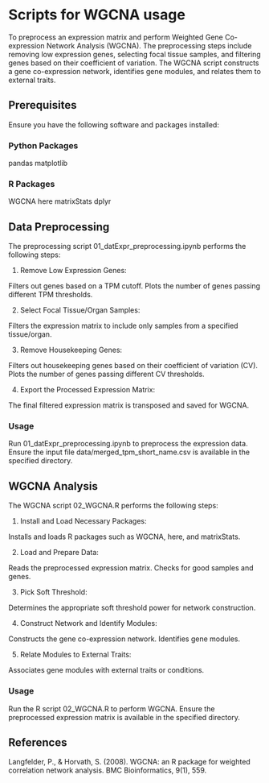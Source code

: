 # Scripts for WGCNA usage
To preprocess an expression matrix and perform Weighted Gene Co-expression Network Analysis (WGCNA). The preprocessing steps include removing low expression genes, selecting focal tissue samples, and filtering genes based on their coefficient of variation. The WGCNA script constructs a gene co-expression network, identifies gene modules, and relates them to external traits.

## Prerequisites
Ensure you have the following software and packages installed:

### Python Packages
pandas
matplotlib

### R Packages
WGCNA
here
matrixStats
dplyr

## Data Preprocessing

The preprocessing script 01_datExpr_preprocessing.ipynb performs the following steps:

1. Remove Low Expression Genes:

Filters out genes based on a TPM cutoff.
Plots the number of genes passing different TPM thresholds.

2. Select Focal Tissue/Organ Samples:

Filters the expression matrix to include only samples from a specified tissue/organ.

3. Remove Housekeeping Genes:

Filters out housekeeping genes based on their coefficient of variation (CV).
Plots the number of genes passing different CV thresholds.

4. Export the Processed Expression Matrix:

The final filtered expression matrix is transposed and saved for WGCNA.

### Usage
Run 01_datExpr_preprocessing.ipynb to preprocess the expression data. Ensure the input file data/merged_tpm_short_name.csv is available in the specified directory.

## WGCNA Analysis
The WGCNA script 02_WGCNA.R performs the following steps:

1. Install and Load Necessary Packages:

Installs and loads R packages such as WGCNA, here, and matrixStats.

2. Load and Prepare Data:

Reads the preprocessed expression matrix.
Checks for good samples and genes.

3. Pick Soft Threshold:

Determines the appropriate soft threshold power for network construction.

4. Construct Network and Identify Modules:

Constructs the gene co-expression network.
Identifies gene modules.

5. Relate Modules to External Traits:

Associates gene modules with external traits or conditions.

### Usage
Run the R script 02_WGCNA.R to perform WGCNA. Ensure the preprocessed expression matrix is available in the specified directory.

## References
Langfelder, P., & Horvath, S. (2008). WGCNA: an R package for weighted correlation network analysis. BMC Bioinformatics, 9(1), 559.
